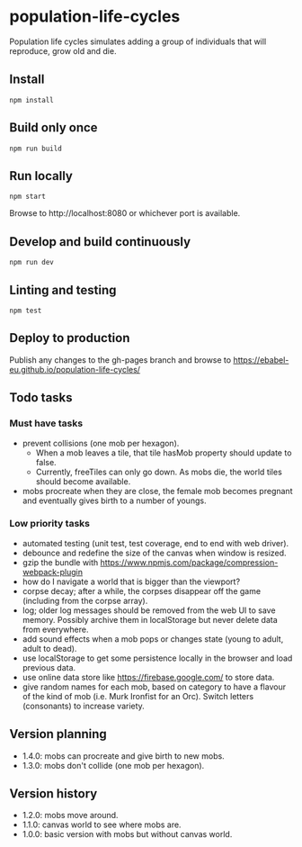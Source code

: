 # population-life-cycles
Population life cycles simulates adding a group of individuals that will reproduce, grow old and die.

## Install

```
npm install
```

## Build only once

```
npm run build
```

## Run locally

```
npm start
```

Browse to http://localhost:8080 or whichever port is available.

## Develop and build continuously

```
npm run dev
```

## Linting and testing

```
npm test
```

## Deploy to production

Publish any changes to the gh-pages branch and browse to https://ebabel-eu.github.io/population-life-cycles/

## Todo tasks

### Must have tasks

- prevent collisions (one mob per hexagon).
  - When a mob leaves a tile, that tile hasMob property should update to false.
  - Currently, freeTiles can only go down. As mobs die, the world tiles should become available.
- mobs procreate when they are close, the female mob becomes pregnant and eventually gives birth to a number of youngs.

### Low priority tasks

- automated testing (unit test, test coverage, end to end with web driver).
- debounce and redefine the size of the canvas when window is resized.
- gzip the bundle with https://www.npmjs.com/package/compression-webpack-plugin
- how do I navigate a world that is bigger than the viewport?
- corpse decay; after a while, the corpses disappear off the game (including from the corpse array).
- log; older log messages should be removed from the web UI to save memory. Possibly archive them in localStorage but never delete data from everywhere.
- add sound effects when a mob pops or changes state (young to adult, adult to dead).
- use localStorage to get some persistence locally in the browser and load previous data.
- use online data store like https://firebase.google.com/ to store data.
- give random names for each mob, based on category to have a flavour of the kind of mob (i.e. Murk Ironfist for an Orc). Switch letters (consonants) to increase variety.

## Version planning

- 1.4.0: mobs can procreate and give birth to new mobs.
- 1.3.0: mobs don't collide (one mob per hexagon).

## Version history

- 1.2.0: mobs move around.
- 1.1.0: canvas world to see where mobs are.
- 1.0.0: basic version with mobs but without canvas world.
